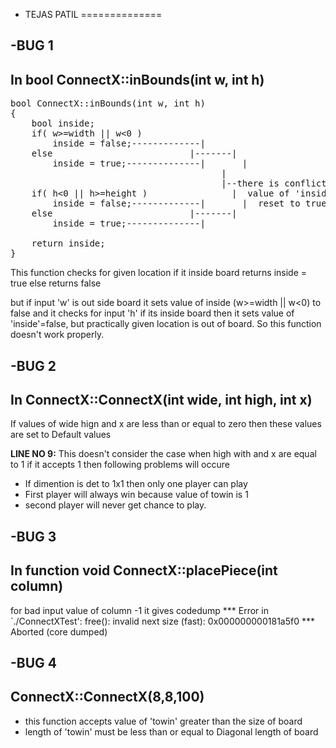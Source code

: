 

- TEJAS PATIL
==============


-BUG 1
---------------------
## In bool ConnectX::inBounds(int w, int h)
<pre>
bool ConnectX::inBounds(int w, int h)
{
	bool inside;
	if( w>=width || w<0 )
		inside = false;-------------|
	else                          |-------|
		inside = true;--------------|       |
                                        |
                                        |--there is conflict in
	if( h<0 || h>=height )                |  value of 'inside'
		inside = false;-------------|       |  reset to true or false
	else                          |-------|
		inside = true;--------------|

	return inside;
}
</pre>
This function checks for given location
if it inside board returns inside = true else returns false

but if input 'w' is out side board it sets value of inside (w>=width || w<0) to false and it
checks for input 'h' if its inside board then it sets value of 'inside'=false, but practically
given location is out of board. So this function doesn't work properly.



-BUG 2
-------------------

## In ConnectX::ConnectX(int wide, int high, int x)

If values of wide hign and x are less than or equal to zero then
these values are set to Default values

**LINE NO 9:**
This doesn't consider the case when high with and x are equal to 1
if it accepts 1 then following problems will occure

- If dimention is det to 1x1 then  only one player can play
- First player will always win because value of towin is 1
- second player will never get chance to play.



-BUG 3
--------------------
## In function  void ConnectX::placePiece(int column)

for bad input value of column -1 it gives codedump
*** Error in `./ConnectXTest': free(): invalid next size (fast): 0x000000000181a5f0 ***
Aborted (core dumped)



-BUG 4
----------------------
## ConnectX::ConnectX(8,8,100)

- this function accepts value of 'towin' greater than the size of board
- length of 'towin'  must be less than or equal to Diagonal length of board
